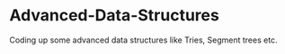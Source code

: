 Advanced-Data-Structures
========================

Coding up some advanced data structures like Tries, Segment trees etc.
